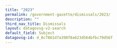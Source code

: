 ```yaml
---
title: "2023"
permalink: /government-gazette/dismissals/2023/
description: ""
third_nav_title: Dismissals
layout: datagovsg-v2-search
default_field: Subject
datagovsg-id: d_8c7861d7a398f8a623d564bfbc79d56f
---
```


